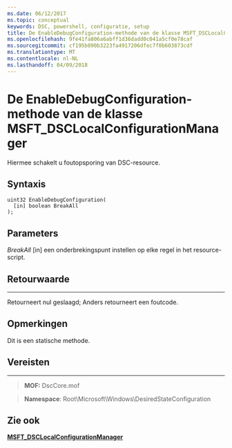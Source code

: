 ```yaml
---
ms.date: 06/12/2017
ms.topic: conceptual
keywords: DSC, powershell, configuratie, setup
title: De EnableDebugConfiguration-methode van de klasse MSFT_DSCLocalConfigurationManager
ms.openlocfilehash: 9fe41fa806a6abff1d36dadd0c041a5cf0e78caf
ms.sourcegitcommit: cf195b090b3223fa4917206dfec7f0b603873cdf
ms.translationtype: MT
ms.contentlocale: nl-NL
ms.lasthandoff: 04/09/2018
---
```

# <a name="enabledebugconfiguration-method-of-the-msftdsclocalconfigurationmanager-class"></a>De EnableDebugConfiguration-methode van de klasse MSFT_DSCLocalConfigurationManager

Hiermee schakelt u foutopsporing van DSC-resource.

<a name="syntax"></a>Syntaxis
------

```mof
uint32 EnableDebugConfiguration(
  [in] boolean BreakAll
);
```

<a name="parameters"></a>Parameters
----------

*BreakAll* \[in\] een onderbrekingspunt instellen op elke regel in het resource-script.

## <a name="return-value"></a>Retourwaarde
------------

Retourneert nul geslaagd; Anders retourneert een foutcode.

## <a name="remarks"></a>Opmerkingen

Dit is een statische methode.

## <a name="requirements"></a>Vereisten
------------
>**MOF:** DscCore.mof

>**Namespace**: Root\Microsoft\Windows\DesiredStateConfiguration


## <a name="see-also"></a>Zie ook


[**MSFT_DSCLocalConfigurationManager**](msft-dsclocalconfigurationmanager.md)